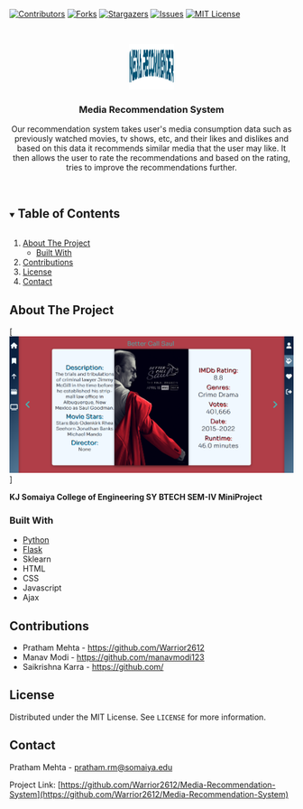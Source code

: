 <!-- PROJECT SHIELDS -->
[![Contributors][contributors-shield]][contributors-url]
[![Forks][forks-shield]][forks-url]
[![Stargazers][stars-shield]][stars-url]
[![Issues][issues-shield]][issues-url]
[![MIT License][license-shield]][license-url]

<!-- PROJECT LOGO -->
<br />
<p align="center">
  <a href="https://github.com/Warrior2612/Media-Recommendation-System">
    <img src="images/logo.png" alt="Logo" width="80" height="80">
  </a>

  <h3 align="center">Media Recommendation System</h3>

  <p align="center">
    Our recommendation system takes user's media consumption data such as previously watched
movies, tv shows, etc, and their likes and dislikes and based on this data it recommends similar
media that the user may like. It then allows the user to rate the recommendations and
based on the rating, tries to improve the recommendations further.
    <br />
    <br />
  </p>
</p>

<!-- TABLE OF CONTENTS -->
<details open="open">
  <summary><h2 style="display: inline-block">Table of Contents</h2></summary>
  <ol>
    <li>
      <a href="#about-the-project">About The Project</a>
      <ul>
        <li><a href="#built-with">Built With</a></li>
      </ul>
    </li>
    <li><a href="#contributing">Contributions</a></li>
    <li><a href="#license">License</a></li>
    <li><a href="#contact">Contact</a></li>
  </ol>
</details>

<!-- ABOUT THE PROJECT -->
## About The Project

[![Product Name Screen Shot][product-screenshot]]

**KJ Somaiya College of Engineering SY BTECH SEM-IV MiniProject**

### Built With

* [Python](https://www.python.org/)
* [Flask](https://flask.palletsprojects.com/en/2.0.x/)
* Sklearn
* HTML
* CSS
* Javascript
* Ajax

<!-- CONTRIBUTING -->
## Contributions
- Pratham Mehta - <a>https://github.com/Warrior2612</a>
- Manav Modi - <a>https://github.com/manavmodi123</a>
- Saikrishna Karra - <a>https://github.com/</a>
  
<!-- LICENSE -->
## License

Distributed under the MIT License. See `LICENSE` for more information.

<!-- CONTACT -->
## Contact

Pratham Mehta - pratham.rm@somaiya.edu

Project Link: [https://github.com/Warrior2612/Media-Recommendation-System](https://github.com/Warrior2612/Media-Recommendation-System)

<!-- MARKDOWN LINKS & IMAGES -->
[contributors-shield]: https://img.shields.io/github/contributors/Warrior2612/Media-Recommendation-System.svg?style=for-the-badge
[contributors-url]: https://github.com/Warrior2612/Media-Recommendation-System/graphs/contributors
[forks-shield]: https://img.shields.io/github/forks/Warrior2612/Media-Recommendation-System.svg?style=for-the-badge
[forks-url]: https://github.com/Warrior2612/Media-Recommendation-System/network/members
[stars-shield]: https://img.shields.io/github/stars/Warrior2612/Media-Recommendation-System.svg?style=for-the-badge
[stars-url]: https://github.com/Warrior2612/Media-Recommendation-System/stargazers
[issues-shield]: https://img.shields.io/github/issues/Warrior2612/Media-Recommendation-System.svg?style=for-the-badge
[issues-url]: https://github.com/Warrior2612/Media-Recommendation-System/issues
[license-shield]: https://img.shields.io/github/license/Warrior2612/Media-Recommendation-System?label=license&style=for-the-badge
[license-url]: https://github.com/Warrior2612/Media-Recommendation-System/blob/main/LICENSE.txt
[product-screenshot]: images/screenshot.png